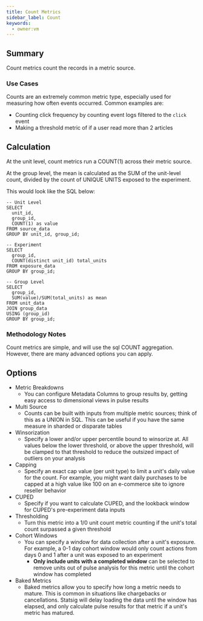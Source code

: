 ```yaml
---
title: Count Metrics
sidebar_label: Count
keywords:
  - owner:vm
---
```


## Summary

Count metrics count the records in a metric source.

### Use Cases

Counts are an extremely common metric type, especially used for measuring how often events occurred. Common examples are:

- Counting click frequency by counting event logs filtered to the `click` event
- Making a threshold metric of if a user read more than 2 articles

## Calculation

At the unit level, count metrics run a COUNT(1) across their metric source.

At the group level, the mean is calculated as the SUM of the unit-level count, divided by the count of UNIQUE UNITS exposed to the experiment.

This would look like the SQL below:

```
-- Unit Level
SELECT
  unit_id,
  group_id,
  COUNT(1) as value
FROM source_data
GROUP BY unit_id, group_id;

-- Experiment
SELECT
  group_id,
  COUNT(distinct unit_id) total_units
FROM exposure_data
GROUP BY group_id;

-- Group Level
SELECT
  group_id,
  SUM(value)/SUM(total_units) as mean
FROM unit_data
JOIN group_data
USING (group_id)
GROUP BY group_id;
```

### Methodology Notes

Count metrics are simple, and will use the sql COUNT aggregation. However, there are many advanced options you can apply.

## Options

- Metric Breakdowns
  - You can configure Metadata Columns to group results by, getting easy access to dimensional views in pulse results
- Multi Source
  - Counts can be built with inputs from multiple metric sources; think of this as a UNION in SQL. This can be useful if you have the same measure in sharded or disparate tables
- Winsorization
  - Specify a lower and/or upper percentile bound to winsorize at. All values below the lower threshold, or above the upper threshold, will be clamped to that threshold to reduce the outsized impact of outliers on your analysis
- Capping
  - Specify an exact cap value (per unit type) to limit a unit's daily value for the count. For example, you might want daily purchases to be capped at a high value like 100 on an e-commerce site to ignore reseller behavior
- CUPED
  - Specify if you want to calculate CUPED, and the lookback window for CUPED's pre-experiment data inputs
- Thresholding
  - Turn this metric into a 1/0 unit count metric counting if the unit's total count surpassed a given threshold
- Cohort Windows
  - You can specify a window for data collection after a unit's exposure. For example, a 0-1 day cohort window would only count actions from days 0 and 1 after a unit was exposed to an experiment
    - **Only include units with a completed window** can be selected to remove units out of pulse analysis for this metric until the cohort window has completed
- Baked Metrics
  - Baked metrics allow you to specify how long a metric needs to mature. This is common in situations like chargebacks or cancellations. Statsig will delay loading the data until the window has elapsed, and only calculate pulse results for that metric if a unit's metric has matured.
